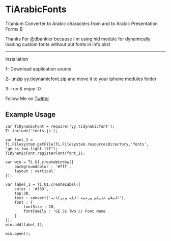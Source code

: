 TiArabicFonts
=============

Titanium Converter to Arabic characters from and to Arabic Presentation Forms B 


Thanks For @dbankier because i'm using hid module for dynamically loading custom fonts without put fonts in info.plist


--------
Installation

1- Download application source

2- unzip yy.tidynamicfont.zip and move it to your iphone modules folder

3- run & enjoy :D




Follow Me on
[Twitter](http://www.twitter.com/mahmkamal)

Example Usage
-------------

```
var TiDynamicFont = require('yy.tidynamicfont');
Ti.include('fonts.js');

var font_1 = Ti.Filesystem.getFile(Ti.Filesystem.resourcesDirectory,'fonts', "ge_ss_two_light.ttf");
TiDynamicFont.registerFont(font_1);

var win = Ti.UI.createWindow({
	backgroundColor : '#fff',
	layout :'vertical'
});

var label_1 = Ti.UI.createLabel({
	color : '#333',
	top:30,
	text : convert('السلام عليكم ورحمة الله وبركاته'),
	font : {
		fontSize : 20,
		fontFamily : 'GE SS Two'// Font Name
	}
});
win.add(label_1);

win.open();
```





